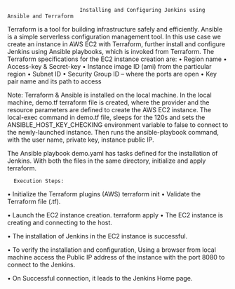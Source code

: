                            Installing and Configuring Jenkins using Ansible and Terraform


Terraform is a tool for building infrastructure safely and efficiently. Ansible is a simple serverless configuration management tool. In this use case we create an instance in AWS EC2 with Terraform, further install and configure Jenkins using Ansible playbooks, which is invoked from Terraform.
The Terraform specifications for the EC2 instance creation are:
•	Region name
•	Access-key & Secret-key
•	Instance image ID (ami) from the particular region
•	Subnet ID
•	Security Group ID – where the ports are open
•	Key pair name and its path to access 

Note: Terraform & Ansible is installed on the local machine.
In the local machine, demo.tf terraform file is created, where the provider and the resource parameters are defined to create the AWS EC2 instance. The local-exec command in demo.tf file, sleeps for the 120s and sets the ANSIBLE_HOST_KEY_CHECKING environment variable to false to connect to the newly-launched instance. Then runs the ansible-playbook command, with the user name, private key, instance public IP.
 
The Ansible playbook demo.yaml has tasks defined for the installation of Jenkins. With both the files in the same directory, initialize and apply terraform.
 
      Execution Steps:
•	Initialize the Terraform plugins (AWS)
terraform init
•	Validate the Terraform file (.tf).
 
•	Launch the EC2 instance creation.
terraform apply
•	The EC2 instance is creating and connecting to the host.
 
•	The installation of Jenkins in the EC2 instance is successful.
 
•	To verify the installation and configuration, Using a browser from local machine access the Public IP address of the instance with the port 8080 to connect to the Jenkins.
 
•	On Successful connection, it leads to the Jenkins Home page.  

